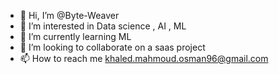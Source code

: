 - 👋 Hi, I’m @Byte-Weaver
- 👀 I’m interested in Data science , AI , ML
- 🌱 I’m currently learning ML
- 💞️ I’m looking to collaborate on a saas project
- 📫 How to reach me khaled.mahmoud.osman96@gmail.com

<!---
Byte-Weaver/Byte-Weaver is a ✨ special ✨ repository because its `README.md` (this file) appears on your GitHub profile.
You can click the Preview link to take a look at your changes.
--->
